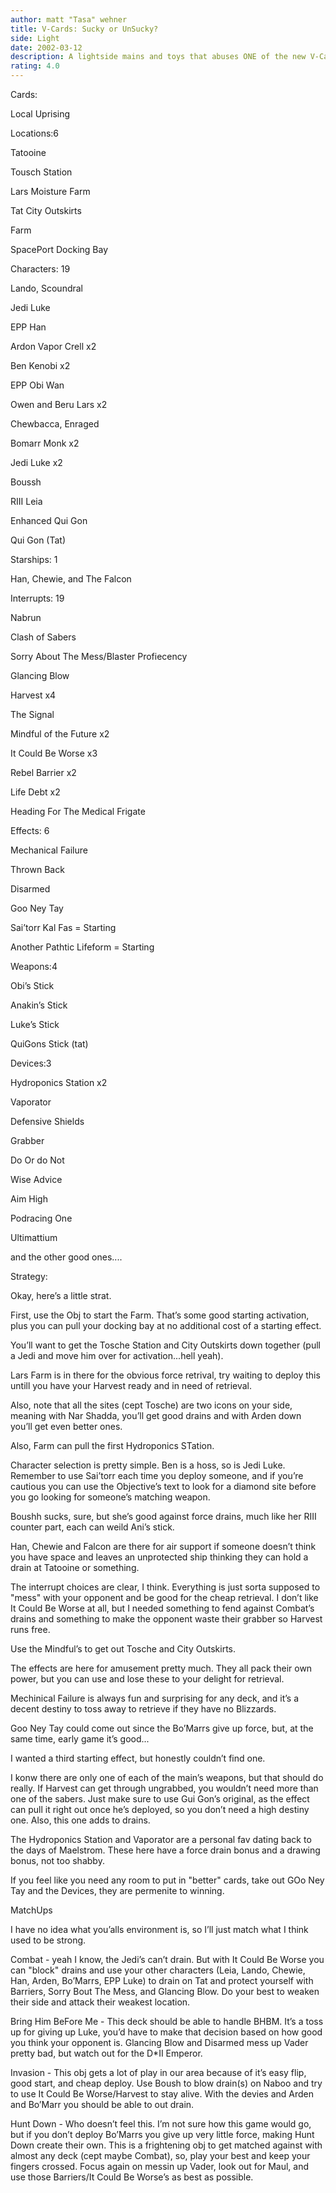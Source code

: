 ```yaml
---
author: matt "Tasa" wehner
title: V-Cards: Sucky or UnSucky?
side: Light
date: 2002-03-12
description: A lightside mains and toys that abuses ONE of the new V-Cards...the only GOOD one...
rating: 4.0
---
```

Cards: 

Local Uprising

Locations:6
Tatooine
Tousch Station 
Lars Moisture Farm 
Tat City Outskirts
Farm
SpacePort Docking Bay

Characters: 19
Lando, Scoundral
Jedi Luke
EPP Han 
Ardon Vapor Crell x2
Ben Kenobi x2
EPP Obi Wan 
Owen and Beru Lars x2
Chewbacca, Enraged 
Bomarr Monk x2
Jedi Luke x2
Boussh 
RIII Leia
Enhanced Qui Gon
Qui Gon (Tat)


Starships: 1
Han, Chewie, and The Falcon


Interrupts: 19
Nabrun 
Clash of Sabers 
Sorry About The Mess/Blaster Profiecency
Glancing Blow
Harvest x4
The Signal 
Mindful of the Future x2
It Could Be Worse x3
Rebel Barrier x2
Life Debt x2
Heading For The Medical Frigate


Effects: 6
Mechanical Failure
Thrown Back
Disarmed
Goo Ney Tay
Sai’torr Kal Fas = Starting
Another Pathtic Lifeform = Starting

Weapons:4
Obi’s Stick 
Anakin’s Stick 
Luke’s Stick
QuiGons Stick (tat)

Devices:3
Hydroponics Station x2
Vaporator 

Defensive Shields
Grabber
Do Or do Not
Wise Advice
Aim High
Podracing One
Ultimattium
and the other good ones.... 

Strategy: 

Okay, here’s a little strat.

First, use the Obj to start the Farm.  That’s some good starting activation, plus you can pull your docking bay at no additional cost of a starting effect.  

You’ll want to get the Tosche Station and City Outskirts down together (pull a Jedi and move him over for activation...hell yeah).

Lars Farm is in there for the obvious force retrival, try waiting to deploy this untill you have your Harvest ready and in need of retrieval.  

Also, note that all the sites (cept Tosche) are two icons on your side, meaning with Nar Shadda, you’ll get good drains and with Arden down you’ll get even better ones.

Also, Farm can pull the first Hydroponics STation.

Character selection is pretty simple.  Ben is a hoss, so is Jedi Luke.  Remember to use Sai’torr each time you deploy someone, and if you’re cautious you can use the Objective’s text to look for a diamond site before you go looking for someone’s matching weapon.

Boushh sucks, sure, but she’s good against force drains, much like her RIII counter part, each can weild Ani’s stick.  

Han, Chewie and Falcon are there for air support if someone doesn’t think you have space and leaves an unprotected ship thinking they can hold a drain at Tatooine or something.


The interrupt choices are clear, I think.  Everything is just sorta supposed to "mess" with your opponent and be good for the cheap retrieval.  I don’t like It Could Be Worse at all, but I needed something to fend against Combat’s drains and something to make the opponent waste their grabber so Harvest runs free.

Use the Mindful’s to get out Tosche and City Outskirts.

The effects are here for amusement pretty much.  They all pack their own power, but you can use and lose these to your delight for retrieval.  

Mechinical Failure is always fun and surprising for any deck, and it’s a decent destiny to toss away to retrieve if they have no Blizzards.  
Goo Ney Tay could come out since the Bo’Marrs give up force, but, at the same time, early game it’s good...

I wanted a third starting effect, but honestly couldn’t find one.


I konw there are only one of each of the main’s weapons, but that should do really.  If Harvest can get through ungrabbed, you wouldn’t need more than one of the sabers.  Just make sure to use Gui Gon’s original, as the effect can pull it right out once he’s deployed, so you don’t need a high destiny one.  Also, this one adds to drains.

The Hydroponics Station and Vaporator are a personal fav dating back to the days of Maelstrom.  These here have a force drain bonus and a drawing bonus, not too shabby.  

If you feel like you need any room to put in "better" cards, take out GOo Ney Tay and the Devices, they are permenite to winning.

MatchUps

I have no idea what you’alls environment is, so I’ll just match what I think used to be strong.

Combat - yeah I know, the Jedi’s can’t drain.  But with It Could Be Worse you can "block" drains and use your other characters (Leia, Lando, Chewie, Han, Arden, Bo’Marrs, EPP Luke) to drain on Tat and protect yourself with Barriers, Sorry Bout The Mess, and Glancing Blow.  Do your best to weaken their side and attack their weakest location.

Bring Him BeFore Me - This deck should be able to handle BHBM.  It’s a toss up for giving up Luke, you’d have to make that decision based on how good you think your opponent is.  Glancing Blow and Disarmed mess up Vader pretty bad, but watch out for the D*II Emperor.

Invasion - This obj gets a lot of play in our area because of it’s easy flip, good start, and cheap deploy.  Use Boush to blow drain(s) on Naboo and try to use It Could Be Worse/Harvest to stay alive.  With the devies and Arden and Bo’Marr you should be able to out drain.

Hunt Down - Who doesn’t feel this.  I’m not sure how this game would go, but if you don’t deploy Bo’Marrs you give up very little force, making Hunt Down create their own.  This is a frightening obj to get matched against with almost any deck (cept maybe Combat), so, play your best and keep your fingers crossed.  Focus again on messin up Vader, look out for Maul, and use those Barriers/It Could Be Worse’s as best as possible.

